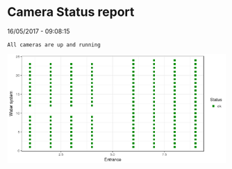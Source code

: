 Camera Status report
================
16/05/2017 - 09:08:15

    All cameras are up and running

![](camreport_files/figure-markdown_github/unnamed-chunk-2-1.png)
